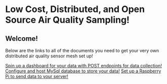 # Low Cost, Distributed, and Open Source Air Quality Sampling!

## Welcome!
Below are the links to all of the documents you need to get your very own distributed air quality sensor mesh set up!

[Spin up a dashboard for your data with POST endpoints for data collection!](server.md)
[Configure and host MySql database to store your data!](db.md)
[Set up a Raspberry Pi to send data to your server!](sensor.md)
